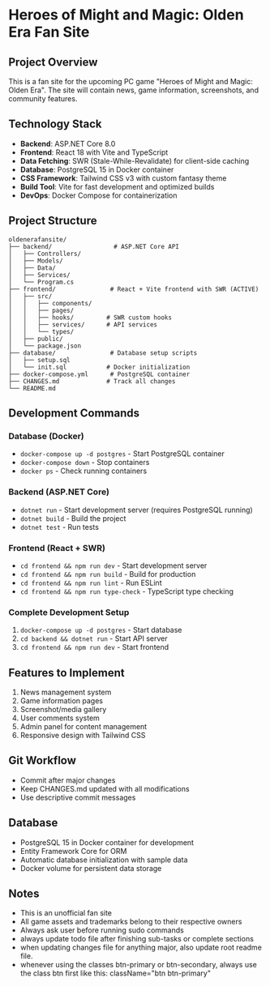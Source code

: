 # Heroes of Might and Magic: Olden Era Fan Site

## Project Overview
This is a fan site for the upcoming PC game "Heroes of Might and Magic: Olden Era". The site will contain news, game information, screenshots, and community features.

## Technology Stack
- **Backend**: ASP.NET Core 8.0
- **Frontend**: React 18 with Vite and TypeScript
- **Data Fetching**: SWR (Stale-While-Revalidate) for client-side caching
- **Database**: PostgreSQL 15 in Docker container
- **CSS Framework**: Tailwind CSS v3 with custom fantasy theme
- **Build Tool**: Vite for fast development and optimized builds
- **DevOps**: Docker Compose for containerization

## Project Structure
```
oldenerafansite/
├── backend/                 # ASP.NET Core API
│   ├── Controllers/
│   ├── Models/
│   ├── Data/
│   ├── Services/
│   └── Program.cs
├── frontend/               # React + Vite frontend with SWR (ACTIVE)
│   ├── src/
│   │   ├── components/
│   │   ├── pages/
│   │   ├── hooks/         # SWR custom hooks
│   │   ├── services/      # API services
│   │   └── types/
│   ├── public/
│   └── package.json
├── database/               # Database setup scripts
│   ├── setup.sql
│   └── init.sql           # Docker initialization
├── docker-compose.yml      # PostgreSQL container
├── CHANGES.md             # Track all changes
└── README.md
```

## Development Commands

### Database (Docker)
- `docker-compose up -d postgres` - Start PostgreSQL container
- `docker-compose down` - Stop containers
- `docker ps` - Check running containers

### Backend (ASP.NET Core)
- `dotnet run` - Start development server (requires PostgreSQL running)
- `dotnet build` - Build the project
- `dotnet test` - Run tests

### Frontend (React + SWR)
- `cd frontend && npm run dev` - Start development server
- `cd frontend && npm run build` - Build for production
- `cd frontend && npm run lint` - Run ESLint
- `cd frontend && npm run type-check` - TypeScript type checking

### Complete Development Setup
1. `docker-compose up -d postgres` - Start database
2. `cd backend && dotnet run` - Start API server
3. `cd frontend && npm run dev` - Start frontend

## Features to Implement
1. News management system
2. Game information pages
3. Screenshot/media gallery
4. User comments system
5. Admin panel for content management
6. Responsive design with Tailwind CSS

## Git Workflow
- Commit after major changes
- Keep CHANGES.md updated with all modifications
- Use descriptive commit messages

## Database
- PostgreSQL 15 in Docker container for development
- Entity Framework Core for ORM
- Automatic database initialization with sample data
- Docker volume for persistent data storage

## Notes
- This is an unofficial fan site
- All game assets and trademarks belong to their respective owners
- Always ask user before running sudo commands
- always update todo file after finishing sub-tasks or complete sections
- when updating changes file for anything major, also update root readme file.
- whenever using the classes btn-primary or btn-secondary, always use the class btn first like this: className="btn btn-primary"